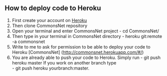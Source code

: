 ## How to deploy code to Heroku

1. First create your account on [Heroku](https://dashboard-classic.heroku.com/)
2. Then clone CommonsNet repository
3. Open your terminal and enter CommonsNet project 
        - cd CommonsNet/
4. Then type in your terminal in CommonsNet directory
        - heroku git:remote -a commonsnet 
5. Write to me to ask for permission to be able to deploy your code to Heroku [CommonsNet] (http://commonsnet.herokuapp.com/#/)
6. You are already able to push your code to Heroku. Simply run 
        - git push heroku master 
If you work on another branch type  
        - git push heroku yourbranch:master. 
